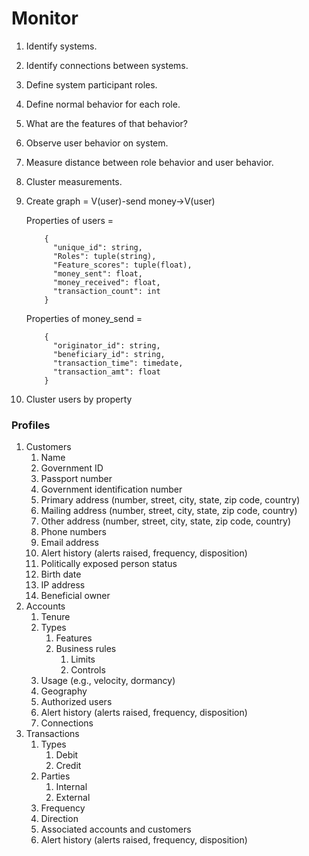 # Monitor

1. Identify systems.  
2. Identify connections between systems.  
3. Define system participant roles.  
4. Define normal behavior for each role.  
5. What are the features of that behavior?  

6. Observe user behavior on system.
7. Measure distance between role behavior and user behavior.
8. Cluster measurements.

9. Create graph = V(user)-send money->V(user)

    Properties of users = 
    ```
        {
          "unique_id": string,
          "Roles": tuple(string),
          "Feature_scores": tuple(float),
          "money_sent": float,
          "money_received": float,
          "transaction_count": int
        }
     ```  

    Properties of money_send = 
    ```
        {
          "originator_id": string,
          "beneficiary_id": string,
          "transaction_time": timedate,
          "transaction_amt": float
        }
     ```

10. Cluster users by property



### Profiles

1.	Customers
    1. Name
    2. Government ID
    3.	Passport number
    4.	Government identification number
    5.	Primary address (number, street, city, state, zip code, country)
    6.	Mailing address (number, street, city, state, zip code, country)
    7.	Other address (number, street, city, state, zip code, country)
    8.	Phone numbers
    9.	Email address
    10.	Alert history (alerts raised, frequency, disposition)
    11.	Politically exposed person status
    12.	Birth date
    13.	IP address
    14.	Beneficial owner
2.	Accounts
    1.	Tenure
    2.	Types
        1.	Features
        2.	Business rules
            1.	Limits
            2.	Controls
    3.	Usage (e.g., velocity, dormancy)
    4.	Geography
    5.	Authorized users
    6.	Alert history (alerts raised, frequency, disposition)
    7.	Connections
3.	Transactions
    1.	Types
        1.	Debit
        2.	Credit
    2. Parties
        1. Internal
        2. External
    3.	Frequency
    4.	Direction
    5.	Associated accounts and customers
    6.	Alert history (alerts raised, frequency, disposition)

